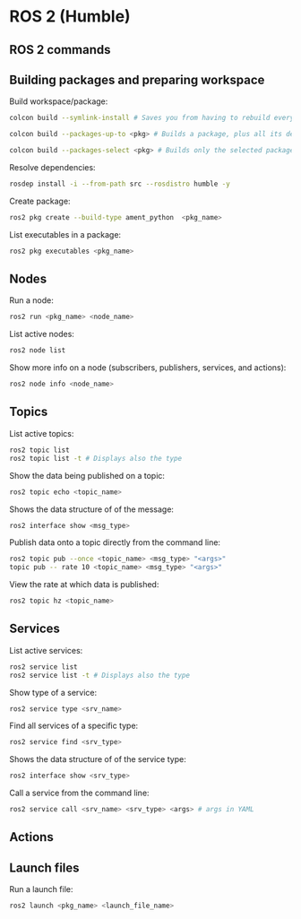 # ROS 2 (Humble)

## ROS 2 commands

## Building packages and preparing workspace

Build workspace/package:
```sh
colcon build --symlink-install # Saves you from having to rebuild every time you tweak the code

colcon build --packages-up-to <pkg> # Builds a package, plus all its dependencies

colcon build --packages-select <pkg> # Builds only the selected package
```

Resolve dependencies:
```sh
rosdep install -i --from-path src --rosdistro humble -y
```

Create package:
```sh
ros2 pkg create --build-type ament_python  <pkg_name>
```

List executables in a package:
```sh
ros2 pkg executables <pkg_name>
```

## Nodes

Run a node:
```sh
ros2 run <pkg_name> <node_name>
```

List active nodes:
```sh
ros2 node list
```

Show more info on a node (subscribers, publishers, services, and actions):
```sh
ros2 node info <node_name>
```

## Topics

List active topics:
```sh
ros2 topic list
ros2 topic list -t # Displays also the type
```

Show the data being published on a topic:
```sh
ros2 topic echo <topic_name>
```

Shows the data structure of of the message:
```sh
ros2 interface show <msg_type>
```

Publish data onto a topic directly from the command line:
```sh
ros2 topic pub --once <topic_name> <msg_type> "<args>"
topic pub -- rate 10 <topic_name> <msg_type> "<args>"
```

View the rate at which data is published:
```sh
ros2 topic hz <topic_name>
```

## Services

List active services:
```sh
ros2 service list
ros2 service list -t # Displays also the type
```

Show type of a service:
```sh
ros2 service type <srv_name>
```

Find all services of a specific type:
```sh
ros2 service find <srv_type>
```

Shows the data structure of of the service type:
```sh
ros2 interface show <srv_type>
```

Call a service from the command line:
```sh
ros2 service call <srv_name> <srv_type> <args> # args in YAML
```

## Actions

## Launch files

Run a launch file:
```sh
ros2 launch <pkg_name> <launch_file_name>
```